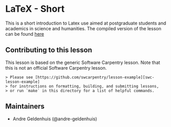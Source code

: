 LaTeX - Short
==============

This is a short introduction to Latex use aimed at postgraduate students
and academics in science and humanities.  The compiled version of the lesson
can be found [here](http://andre-geldenhuis.github.io/Latex-Short/)


## Contributing to this lesson

This lesson is based on the generic Software Carpentry lesson.  Note 
that this is not an official Software Carpentry lesson.

~~~
> Please see [https://github.com/swcarpentry/lesson-example][swc-lesson-example]
> for instructions on formatting, building, and submitting lessons,
> or run `make` in this directory for a list of helpful commands.
~~~


## Maintainers

*   Andre Geldenhuis (@andre-geldenhuis)

[swc]: http://software-carpentry.org
[swc-lesson-template]: https://github.com/swcarpentry/lesson-template
[swc-lessons-page]: http://software-carpentry.org/lessons.html
[import]: http://import.github.com/new?import_url=https://github.com/swcarpentry/lesson-template

